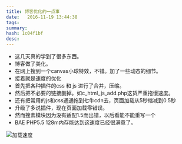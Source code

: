 ```yaml
---
title: 博客优化的一点事
date: 	2016-11-19 13:44:38
tags: 
summary: 
hash: 1c04f1bf
desc: 
---
```

- 这几天真的学到了很多东西。
- 博客做了美化。  
- 在网上搜到一个canvas小球特效，不错。加了一些动态的细节。  
- 接着就是速度的优化   
- 首先把各种插件的css 和 js 进行了合并，压缩。  
- 然后把不必要的链接删掉。如c_html_js_add.php这货严重拖慢速度。  
- 还有把常用的js和css通通拖到七牛cdn去，页面加载从5秒缩减到0.5秒  
- 升级了多说插件，现在页面加载零错误。  
- 然而搜素模块因为没有适配1.5而出错，以后看能不能重写一个  
- BAE PHP5.5 128m内存能达到这速度已经很满意了。  

![加载速度](/q-images/1.PNG)

